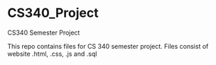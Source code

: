# CS340_Project
CS340 Semester Project

This repo contains files for CS 340 semester project.
Files consist of website .html, .css, .js and .sql
